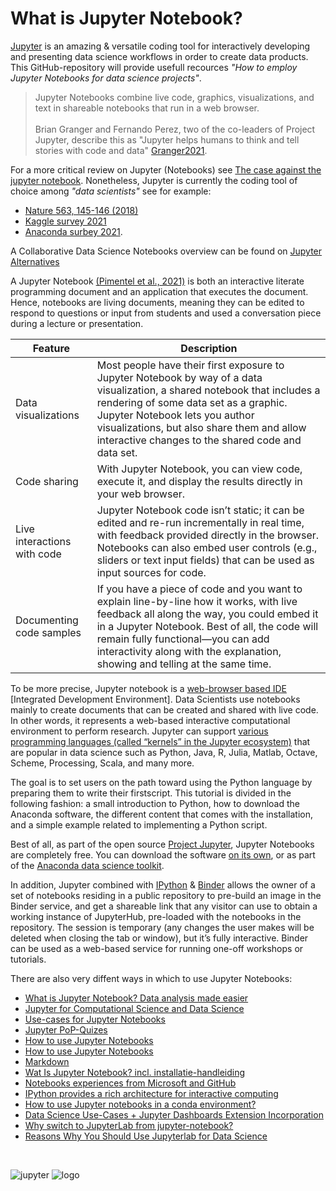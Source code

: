 # What is Jupyter Notebook?

<a href="https://jupyter.org/try" style="outline: none;">Jupyter</a> is an amazing & versatile coding tool for interactively developing and presenting data science workflows in order to create data products. This GitHub-repository will provide usefull recources *"How to employ Jupyter Notebooks for data science projects"*. 


>Jupyter Notebooks combine live code, graphics, visualizations, and text in shareable notebooks that run in a web browser. <br> <br> Brian Granger and Fernando Perez, two of the co-leaders of Project Jupyter, describe this as "Jupyter helps humans to think and tell stories with code and data" [Granger2021](https://doi.org/10.1109/MCSE.2021.3059263).

For a more critical review on Jupyter (Notebooks) see <a href="https://towardsdatascience.com/the-case-against-the-jupyter-notebook-d4da17e97243" target="_blank" style="outline: none;" rel="noopener">The case against the jupyter notebook</a>. Nonetheless, Jupyter is currently the coding tool of choice among *"data scientists"* see for example:  
* <a href="https://www.nature.com/articles/d41586-018-07196-1" target="_blank" style="outline: none;" rel="noopener"> Nature 563, 145-146 (2018)</a>
* [Kaggle survey 2021](https://www.kaggle.com/kaggle-survey-2021)   
* [Anaconda surbey 2021](https://www.anaconda.com/state-of-data-science-2021).

A Collaborative Data Science Notebooks overview can be found on [Jupyter Alternatives](https://geekflare.com/best-data-science-notebooks/)
 

A Jupyter Notebook <a href="https://link.springer.com/article/10.1007/s10664-021-09961-9"  target="_blank" style="outline: none;" rel="noopener"> (Pimentel et al., 2021)</a>  is both an interactive literate programming document and an application that executes the document. Hence, notebooks are living documents, meaning they can be edited to respond to questions or input from students and used a conversation piece during a lecture or presentation.
 
| Feature | Description |
| --- | --- |
| Data visualizations | Most people have their first exposure to Jupyter Notebook by way of a data visualization, a shared notebook that includes a rendering of some data set as a graphic. Jupyter Notebook lets you author visualizations, but also share them and allow interactive changes to the shared code and data set. |
| Code sharing | With Jupyter Notebook, you can view code, execute it, and display the results directly in your web browser. |
| Live interactions with code | Jupyter Notebook code isn’t static; it can be edited and re-run incrementally in real time, with feedback provided directly in the browser. Notebooks can also embed user controls (e.g., sliders or text input fields) that can be used as input sources for code. |
| Documenting code samples | If you have a piece of code and you want to explain line-by-line how it works, with live feedback all along the way, you could embed it in a Jupyter Notebook. Best of all, the code will remain fully functional—you can add interactivity along with the explanation, showing and telling at the same time. |  
 
 
To be more precise, Jupyter notebook is a <a href="https://en.wikipedia.org/wiki/Integrated_development_environment" target="_blank" style="outline: none;" rel="noopener"> web-browser based IDE</a> [Integrated Development Environment]. Data Scientists use notebooks mainly to create documents that can be created and shared with live code. In other words, it represents a web-based interactive computational environment to perform research. Jupyter can support <a href="https://jupyter4edu.github.io/jupyter-edu-book/jupyter.html" target="_blank" style="outline: none;" rel="noopener"> various programming languages (called “kernels” in the Jupyter ecosystem)</a> that are popular in data science such as Python, Java, R, Julia, Matlab, Octave, Scheme, Processing, Scala, and many more. 

The goal is to set users on the path toward using the Python language by preparing them to write their firstscript. This tutorial is divided in the following fashion: a small introduction to Python, how to download the Anaconda software, the different content that comes with the installation, and a simple example related to implementing a Python script.

Best of all, as part of the open source <a href="https://jupyter.org/" style="outline: none;">Project Jupyter</a>, Jupyter Notebooks are completely free. You can download the software <a href="https://jupyter.org/install" target="_blank" style="outline: none;" rel="noopener">on its own</a>, or as part of the <a href="https://www.anaconda.com/products/individual" target="_blank" rel="noopener">Anaconda data science toolkit</a>. 

In addition, Jupyter combined with [IPython](https://ipython.org/)  & <a href="https://mybinder.org/" style="outline: none;">Binder</a> allows the owner of a set of notebooks residing in a public repository to pre-build an image in the Binder service, and get a shareable link that any visitor can use to obtain a working instance of JupyterHub, pre-loaded with the notebooks in the repository. The session is temporary (any changes the user makes will be deleted when closing the tab or window), but it’s fully interactive. Binder can be used as a web-based service for running one-off workshops or tutorials. 

There are also very diffent ways in which to use Jupyter Notebooks: 
* [What is Jupyter Notebook? Data analysis made easier](https://www.infoworld.com/article/3347406/what-is-jupyter-notebook-data-analysis-made-easier.html)
* [Jupyter for Computational Science and Data Science](https://fangohr.github.io/blog/jupyter-for-computational-science-and-data-science.html)
* [Use-cases for Jupyter Notebooks](https://mljar.com/blog/how-to-use-jupyter-notebook/)
* [Jupyter PoP-Quizes](https://github.com/jmshea/jupyterquiz)
* [How to use Jupyter Notebooks](https://www.dataquest.io/blog/jupyter-notebook-tutorial/)
* [How to use Jupyter Notebooks](https://www.codecademy.com/article/how-to-use-jupyter-notebooks)
* [Markdown](https://www.tutorialspoint.com/jupyter/jupyter_notebook_markdown_cells.htm)
* [Wat Is Jupyter Notebook? incl. installatie-handleiding](https://pythoncursus.nl/jupyter-notebook/#:~:text=Wanneer%20Jupyter%20Notebook%20opstart%20en,uit%20en%20toont%20het%20resultaat.)
* [Notebooks experiences from Microsoft and GitHub](https://visualstudio.microsoft.com/vs/features/notebooks-at-microsoft/)
* [IPython provides a rich architecture for interactive computing](https://ipython.org/)
* [How to use Jupyter notebooks in a conda environment?](https://stackoverflow.com/questions/58068818/how-to-use-jupyter-notebooks-in-a-conda-environment)
* [Data Science Use-Cases + Jupyter Dashboards Extension Incorporation](https://jupyter.org/enhancement-proposals/17-jupyter-dashboards-extension-incorporation/jupyter-dashboards-extension-incorporation.html)
* [Why switch to JupyterLab from jupyter-notebook?](https://medium.com/analytics-vidhya/why-switch-to-jupyterlab-from-jupyter-notebook-c6d98362945b)
* [Reasons Why You Should Use Jupyterlab for Data Science](https://towardsdatascience.com/7-reasons-why-you-should-use-jupyterlab-for-data-science-7c2a3db8755a)


<br>

![jupyter](https://user-images.githubusercontent.com/684692/191042084-f82c5fb2-1b46-40fe-a631-420493397049.png) ![logo](https://user-images.githubusercontent.com/684692/193475314-5cd8eea1-35f8-4db9-9624-9fa8cd1425bb.svg) 
